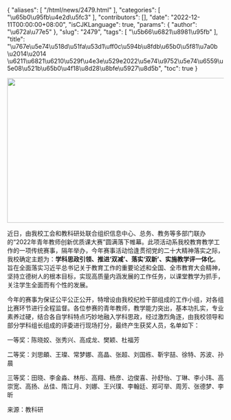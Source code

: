 {
    "aliases": [
        "/html/news/2479.html"
    ],
    "categories": [
        "\u65b0\u95fb\u4e2d\u5fc3"
    ],
    "contributors": [],
    "date": "2022-12-11T00:00:00+08:00",
    "isCJKLanguage": true,
    "params": {
        "author": "\u672a\u77e5"
    },
    "slug": "2479",
    "tags": [
        "\u5b66\u6821\u8981\u95fb"
    ],
    "title": "\u767e\u5e74\u518d\u51fa\u53d1\uff0c\u594b\u8fdb\u65b0\u5f81\u7a0b \u2014\u2014 \u6211\u6821\u6210\u529f\u4e3e\u529e2022\u5e74\u9752\u5e74\u6559\u5e08\u521b\u65b0\u4f18\u8d28\u8bfe\u5927\u8d5b",
    "toc": true
}


<img
    src="https://cdn.tfls.online/mirror/full/f58e4c1786bfa46c571ae158b356bb37833c11e2.jpg"
    style="display:block;margin-left:auto;margin-right:auto;"
    decoding="async"
    fetchpriority="auto"
    loading="lazy"
    height="337"
    width="506"
/>




  





近日，由我校工会和教科研处联合组织信息中心、总务、教务等多部门联办的“2022年青年教师创新优质课大赛”圆满落下帷幕。此项活动系我校教育教学工作的一项传统赛事，隔年举办，今年赛事活动恰逢贯彻党的二十大精神落实之际，我校确定主题为：**学科思政引领、推进‘双减’、落实‘双新’、实施教学评一体化**。旨在全面落实习近平总书记关于教育工作的重要论述和全国、全市教育大会精神，坚持立德树人的根本目标，实现高质量内涵发展的工作任务，以课堂教学为抓手，关注学生全面而有个性的发展。




  





今年的赛事为保证公平公正公开，特增设由我校纪检干部组成的工作小组，对各组比赛环节进行全程监督。各位参赛的青年教师，教学能力突出，基本功扎实，专业素养过硬，结合各自学科特点巧妙地融入学科思政，经过激烈角逐，由我校领导和部分学科组长组成的评委进行现场打分，最终产生获奖人员，名单如下：




一等奖：陈晓姣、张秀兴、高成龙、樊颖、杜福芳




二等奖：刘思頔、王璨、常梦娜、高晶、张超、刘国栋、靳宇喆、徐特、苏波、孙晨




三等奖：田晓、李金淼、林彤、高翔、杨彦、边俊喜、孙舒怡、丁琳、李小玮、高崇宽、高扬、丛佳、隋江月、刘娜、王兴璞、李翰廷、郑可举、周芳、张德梦、李昕




  





来源：教科研





  



